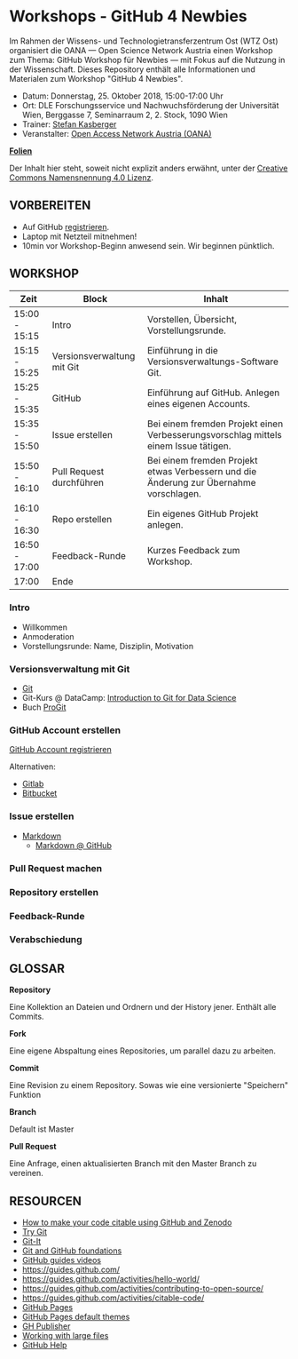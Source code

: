 Workshops - GitHub 4 Newbies
==============================

Im Rahmen der Wissens- und Technologietransferzentrum Ost (WTZ Ost) organisiert die OANA — Open Science Network Austria einen Workshop zum Thema: GitHub Workshop für Newbies — mit Fokus auf die Nutzung in der Wissenschaft. Dieses Repository enthält alle Informationen und Materialen zum Workshop "GitHub 4 Newbies".

- Datum: Donnerstag, 25. Oktober 2018, 15:00-17:00 Uhr
- Ort: DLE Forschungsservice und Nachwuchsförderung der Universität Wien, Berggasse 7, Seminarraum 2, 2. Stock, 1090 Wien 
- Trainer: [Stefan Kasberger](http://stefankasberger.at/)
- Veranstalter: [Open Access Network Austria (OANA)](https://www.oana.at/)

**[Folien](slides.odp)**

Der Inhalt hier steht, soweit nicht explizit anders erwähnt, unter der [Creative Commons Namensnennung 4.0 Lizenz](https://creativecommons.org/licenses/by/4.0/).

## VORBEREITEN

* Auf GitHub [registrieren](https://github.com/join).
* Laptop mit Netzteil mitnehmen!
* 10min vor Workshop-Beginn anwesend sein. Wir beginnen pünktlich.

## WORKSHOP

| Zeit     | Block | Inhalt |
|---------------|--------------|------------|
| 15:00 - 15:15 | Intro | Vorstellen, Übersicht, Vorstellungsrunde. |
| 15:15 - 15:25 | Versionsverwaltung mit Git | Einführung in die Versionsverwaltungs-Software Git. |
| 15:25 - 15:35 | GitHub | Einführung auf GitHub. Anlegen eines eigenen Accounts. |
| 15:35 - 15:50 | Issue erstellen | Bei einem fremden Projekt einen Verbesserungsvorschlag mittels einem Issue tätigen. |
| 15:50 - 16:10 | Pull Request durchführen | Bei einem fremden Projekt etwas Verbessern und die Änderung zur Übernahme vorschlagen. |
| 16:10 - 16:30 | Repo erstellen | Ein eigenes GitHub Projekt anlegen. |
| 16:50 - 17:00 | Feedback-Runde | Kurzes Feedback zum Workshop. |
| 17:00 | Ende |

### Intro

* Willkommen
* Anmoderation
* Vorstellungsrunde: Name, Disziplin, Motivation

### Versionsverwaltung mit Git

* [Git](https://git-scm.com/)
* Git-Kurs @ DataCamp: [Introduction to Git for Data Science](https://www.datacamp.com/courses/introduction-to-git-for-data-science?tap_a=5644-dce66f&tap_s=210732-9d6bbf)
* Buch [ProGit](https://www.git-scm.com/book/en/v2)

### GitHub Account erstellen

[GitHub Account registrieren](https://github.com/join)

Alternativen: 

* [Gitlab](https://about.gitlab.com/)
* [Bitbucket](https://bitbucket.org/)

### Issue erstellen

* [Markdown](https://help.github.com/articles/basic-writing-and-formatting-syntax/)
  * [Markdown @ GitHub](https://daringfireball.net/projects/markdown/)

### Pull Request machen

### Repository erstellen

### Feedback-Runde

### Verabschiedung

## GLOSSAR

**Repository**

Eine Kollektion an Dateien und Ordnern und der History jener. Enthält alle Commits.

**Fork**

Eine eigene Abspaltung eines Repositories, um parallel dazu zu arbeiten. 

**Commit**

Eine Revision zu einem Repository. Sowas wie eine versionierte "Speichern" Funktion

**Branch**

Default ist Master

**Pull Request**

Eine Anfrage, einen aktualisierten Branch mit den Master Branch zu vereinen.

## RESOURCEN

* [How to make your code citable using GitHub and Zenodo](https://github.com/OpenScienceMOOC/Module-5-Open-Research-Software-and-Open-Source/blob/master/content_development/Task_2.md)
* [Try Git](http://try.github.com)
* [Git-It](https://github.com/jlord/git-it)
* [Git and GitHub foundations](https://www.youtube.com/watch?v=yyLiplDQtf0&list=UUP7RrmoueENv9TZts3HXXtw)
* [GitHub guides videos](https://www.youtube.com/user/GitHubGuides)
* https://guides.github.com/
* https://guides.github.com/activities/hello-world/
* https://guides.github.com/activities/contributing-to-open-source/
* https://guides.github.com/activities/citable-code/
* [GitHub Pages](http://pages.github.com)
* [GitHub Pages default themes](https://github.com/blog/1081-instantly-beautiful-project-pages)
* [GH Publisher](https://github.com/ewanmellor/gh-publisher)
* [Working with large files](https://help.github.com/articles/working-with-large-files/)
* [GitHub Help](https://help.github.com/)


